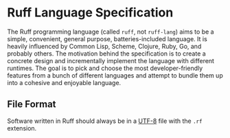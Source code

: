 # Ruff Language Specification

The Ruff programming language (called `ruff`, not `ruff-lang`) aims to be a simple, convenient, general purpose, batteries-included language. It is heavily influenced by Common Lisp, Scheme, Clojure, Ruby, Go, and probably others. The motivation behind the specification is to create a concrete design and incrementally implement the language with different runtimes. The goal is to pick and choose the most developer-friendly features from a bunch of different languages and attempt to bundle them up into a cohesive and enjoyable language.

## File Format

Software written in Ruff should always be in a [UTF-8](https://en.wikipedia.org/wiki/UTF-8) file with the `.rf` extension.
